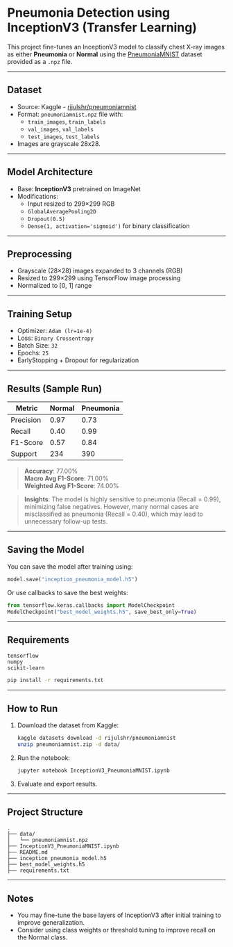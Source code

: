 # Pneumonia Detection using InceptionV3 (Transfer Learning)

This project fine-tunes an InceptionV3 model to classify chest X-ray images as either **Pneumonia** or **Normal** using the [PneumoniaMNIST](https://www.kaggle.com/datasets/rijulshr/pneumoniamnist) dataset provided as a `.npz` file.

---

##  Dataset

- Source: Kaggle - [rijulshr/pneumoniamnist](https://www.kaggle.com/datasets/rijulshr/pneumoniamnist)
- Format: `pneumoniamnist.npz` file with:
  - `train_images`, `train_labels`
  - `val_images`, `val_labels`
  - `test_images`, `test_labels`
- Images are grayscale 28x28.


---

##  Model Architecture

- Base: **InceptionV3** pretrained on ImageNet
- Modifications:
  - Input resized to 299×299 RGB
  - `GlobalAveragePooling2D`
  - `Dropout(0.5)`
  - `Dense(1, activation='sigmoid')` for binary classification

---

##  Preprocessing

- Grayscale (28×28) images expanded to 3 channels (RGB)
- Resized to 299×299 using TensorFlow image processing
- Normalized to [0, 1] range

---

##  Training Setup

- Optimizer: `Adam (lr=1e-4)`
- Loss: `Binary Crossentropy`
- Batch Size: `32`
- Epochs: `25`
- EarlyStopping + Dropout for regularization

---

##  Results (Sample Run)

| Metric         | Normal | Pneumonia |
|----------------|--------|-----------|
| Precision      | 0.97   | 0.73      |
| Recall         | 0.40   | 0.99      |
| F1-Score       | 0.57   | 0.84      |
| Support        | 234    | 390       |

>  **Accuracy**: 77.00%  
>  **Macro Avg F1-Score**: 71.00%  
>  **Weighted Avg F1-Score**: 74.00%

> **Insights**: The model is highly sensitive to pneumonia (Recall = 0.99), minimizing false negatives. However, many normal cases are misclassified as pneumonia (Recall = 0.40), which may lead to unnecessary follow-up tests.

---

## Saving the Model

You can save the model after training using:

```python
model.save("inception_pneumonia_model.h5")
```

Or use callbacks to save the best weights:

```python
from tensorflow.keras.callbacks import ModelCheckpoint
ModelCheckpoint("best_model_weights.h5", save_best_only=True)
```

---

## Requirements

```
tensorflow
numpy
scikit-learn
```


```bash
pip install -r requirements.txt
```


---

## How to Run

1. Download the dataset from Kaggle:
   ```bash
   kaggle datasets download -d rijulshr/pneumoniamnist
   unzip pneumoniamnist.zip -d data/
   ```

2. Run the notebook:
   ```bash
   jupyter notebook InceptionV3_PneumoniaMNIST.ipynb
   ```

3. Evaluate and export results.

---

## Project Structure

```
.
├── data/
│   └── pneumoniamnist.npz
├── InceptionV3_PneumoniaMNIST.ipynb
├── README.md
├── inception_pneumonia_model.h5
├── best_model_weights.h5
├── requirements.txt
```

---

##  Notes

- You may fine-tune the base layers of InceptionV3 after initial training to improve generalization.
- Consider using class weights or threshold tuning to improve recall on the Normal class.